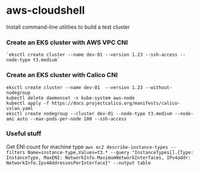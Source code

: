 # aws-cloudshell
Install command-line utilities to build a test cluster

### Create an EKS cluster with AWS VPC CNI
    `eksctl create cluster --name dev-01 --version 1.23 --ssh-access --node-type t3.medium`

### Create an EKS cluster with Calico CNI
    eksctl create cluster --name dev-01  --version 1.23 --without-nodegroup
    kubectl delete daemonset -n kube-system aws-node
    kubectl apply -f https://docs.projectcalico.org/manifests/calico-vxlan.yaml
    eksctl create nodegroup --cluster dev-01 --node-type t3.medium --node-ami auto --max-pods-per-node 100 --ssh-access

### Useful stuff
Get ENI count for machine type
    `aws ec2 describe-instance-types --filters Name=instance-type,Values=t3.* --query "InstanceTypes[].{Type: InstanceType, MaxENI: NetworkInfo.MaximumNetworkInterfaces, IPv4addr: NetworkInfo.Ipv4AddressesPerInterface}" --output table`
